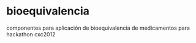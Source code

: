bioequivalencia
===============

componentes para aplicación de bioequivalencia de medicamentos para hackathon cxc2012